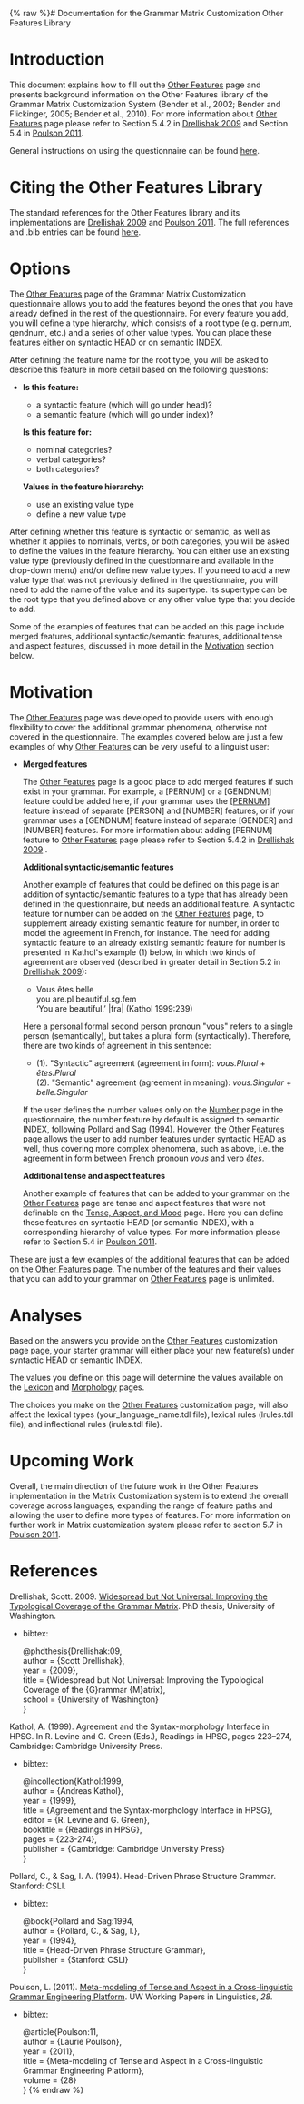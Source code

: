{% raw %}# Documentation for the Grammar Matrix Customization Other Features Library

# Introduction

This document explains how to fill out the [Other
Features](http://www.delph-in.net/matrix/customize/matrix.cgi?subpage=other-features)
page and presents background information on the Other Features library
of the Grammar Matrix Customization System (Bender et al., 2002; Bender
and Flickinger, 2005; Bender et al., 2010). For more information about
[Other
Features](http://www.delph-in.net/matrix/customize/matrix.cgi?subpage=other-features)
page please refer to Section 5.4.2 in [Drellishak
2009](http://depts.washington.edu/uwcl/matrix/sfd/Drellishak%20-%20Widespread%20but%20Not%20Universal.pdf)
and Section 5.4 in [Poulson
2011](http://depts.washington.edu/uwwpl/vol28/poulson_2011.pdf).

General instructions on using the questionnaire can be found
[here](/MatrixDocTop#General_instructions_on_how_to_use_the_questionnaire).

# Citing the Other Features Library

The standard references for the Other Features library and its
implementations are [Drellishak
2009](http://depts.washington.edu/uwcl/matrix/sfd/Drellishak%20-%20Widespread%20but%20Not%20Universal.pdf)
and [Poulson
2011](http://depts.washington.edu/uwwpl/vol28/poulson_2011.pdf). The
full references and .bib entries can be found
[here](/MatrixDoc/OtherFeatures#References).

# Options

The [Other
Features](http://www.delph-in.net/matrix/customize/matrix.cgi?subpage=other-features)
page of the Grammar Matrix Customization questionnaire allows you to add
the features beyond the ones that you have already defined in the rest
of the questionnaire. For every feature you add, you will define a type
hierarchy, which consists of a root type (e.g. pernum, gendnum, etc.)
and a series of other value types. You can place these features either
on syntactic HEAD or on semantic INDEX.

After defining the feature name for the root type, you will be asked to
describe this feature in more detail based on the following questions:

- **Is this feature:**
  
  - a syntactic feature (which will go under head)?
  - a semantic feature (which will go under index)?
  
  **Is this feature for:**
  
  - nominal categories?
  - verbal categories?
  - both categories?
  
  **Values in the feature hierarchy:**
  
  - use an existing value type
  - define a new value type

After defining whether this feature is syntactic or semantic, as well as
whether it applies to nominals, verbs, or both categories, you will be
asked to define the values in the feature hierarchy. You can either use
an existing value type (previously defined in the questionnaire and
available in the drop-down menu) and/or define new value types. If you
need to add a new value type that was not previously defined in the
questionnaire, you will need to add the name of the value and its
supertype. Its supertype can be the root type that you defined above or
any other value type that you decide to add.

Some of the examples of features that can be added on this page include
merged features, additional syntactic/semantic features, additional
tense and aspect features, discussed in more detail in the
[Motivation](/MatrixDoc/OtherFeatures#Motivation) section below.

# Motivation

The [Other
Features](http://www.delph-in.net/matrix/customize/matrix.cgi?subpage=other-features)
page was developed to provide users with enough flexibility to cover the
additional grammar phenomena, otherwise not covered in the
questionnaire. The examples covered below are just a few examples of why
[Other
Features](http://www.delph-in.net/matrix/customize/matrix.cgi?subpage=other-features)
can be very useful to a linguist user:

- **Merged features**
  
  The [Other
Features](http://www.delph-in.net/matrix/customize/matrix.cgi?subpage=other-features)
page is a good place to add merged features if such exist in your
grammar. For example, a \[PERNUM\] or a \[GENDNUM\] feature could be
added here, if your grammar uses the
[\[PERNUM\]](/MatrixDoc/Person#Motivation) feature instead of
separate \[PERSON\] and \[NUMBER\] features, or if your grammar uses
a \[GENDNUM\] feature instead of separate \[GENDER\] and \[NUMBER\]
features. For more information about adding \[PERNUM\] feature to
[Other
Features](http://www.delph-in.net/matrix/customize/matrix.cgi?subpage=other-features)
page please refer to Section 5.4.2 in [Drellishak
2009](http://depts.washington.edu/uwcl/matrix/sfd/Drellishak%20-%20Widespread%20but%20Not%20Universal.pdf)
.  
  
  **Additional syntactic/semantic features**
  
  Another example of features that could be defined on this page is an
addition of syntactic/semantic features to a type that has already
been defined in the questionnaire, but needs an additional feature.
A syntactic feature for number can be added on the [Other
Features](http://www.delph-in.net/matrix/customize/matrix.cgi?subpage=other-features)
page, to supplement already existing semantic feature for number, in
order to model the agreement in French, for instance. The need for
adding syntactic feature to an already existing semantic feature for
number is presented in Kathol's example (1) below, in which two
kinds of agreement are observed (described in greater detail in
Section 5.2 in [Drellishak
2009](http://depts.washington.edu/uwcl/matrix/sfd/Drellishak%20-%20Widespread%20but%20Not%20Universal.pdf)):  
  
  - Vous êtes belle\
you are.pl beautiful.sg.fem\
‘You are beautiful.’ \|fra\| (Kathol 1999:239)  
  
  Here a personal formal second person pronoun "vous" refers to a
single person (semantically), but takes a plural form
(syntactically). Therefore, there are two kinds of agreement in this
sentence:  
  
  - (1). "Syntactic" agreement (agreement in form): *vous.Plural* +
*êtes.Plural*\
(2). "Semantic" agreement (agreement in meaning):
*vous.Singular* + *belle.Singular*  
  
  If the user defines the number values only on the
[Number](http://www.delph-in.net/matrix/customize/matrix.cgi?subpage=number)
page in the questionnaire, the number feature by default is assigned
to semantic INDEX, following Pollard and Sag (1994). However, the
[Other
Features](http://www.delph-in.net/matrix/customize/matrix.cgi?subpage=other-features)
page allows the user to add number features under syntactic HEAD as
well, thus covering more complex phenomena, such as above, i.e. the
agreement in form between French pronoun *vous* and verb *êtes*.  
  
  **Additional tense and aspect features**
  
  Another example of features that can be added to your grammar on the
[Other
Features](http://www.delph-in.net/matrix/customize/matrix.cgi?subpage=other-features)
page are tense and aspect features that were not definable on the
[Tense, Aspect, and Mood](/MatrixDoc/TenseAspectMood#Options) page.
Here you can define these features on syntactic HEAD (or semantic
INDEX), with a corresponding hierarchy of value types. For more
information please refer to Section 5.4 in [Poulson
2011](http://depts.washington.edu/uwwpl/vol28/poulson_2011.pdf).

These are just a few examples of the additional features that can be
added on the [Other
Features](http://www.delph-in.net/matrix/customize/matrix.cgi?subpage=other-features)
page. The number of the features and their values that you can add to
your grammar on [Other
Features](http://www.delph-in.net/matrix/customize/matrix.cgi?subpage=other-features)
page is unlimited.

# Analyses

Based on the answers you provide on the [Other
Features](http://www.delph-in.net/matrix/customize/matrix.cgi?subpage=other-features)
customization page page, your starter grammar will either place your new
feature(s) under syntactic HEAD or semantic INDEX.

The values you define on this page will determine the values available
on the
[Lexicon](http://www.delph-in.net/matrix/customize/matrix.cgi?subpage=lexicon)
and
[Morphology](http://www.delph-in.net/matrix/customize/matrix.cgi?subpage=morphology)
pages.

The choices you make on the [Other
Features](http://www.delph-in.net/matrix/customize/matrix.cgi?subpage=other-features)
customization page, will also affect the lexical types
(your\_language\_name.tdl file), lexical rules (lrules.tdl file), and
inflectional rules (irules.tdl file).

# Upcoming Work

Overall, the main direction of the future work in the Other Features
implementation in the Matrix Customization system is to extend the
overall coverage across languages, expanding the range of feature paths
and allowing the user to define more types of features. For more
information on further work in Matrix customization system please refer
to section 5.7 in [Poulson
2011](http://depts.washington.edu/uwwpl/vol28/poulson_2011.pdf).

# References

Drellishak, Scott. 2009. [Widespread but Not Universal: Improving the
Typological Coverage of the Grammar
Matrix](http://depts.washington.edu/uwcl/matrix/sfd/Drellishak%20-%20Widespread%20but%20Not%20Universal.pdf).
PhD thesis, University of Washington.

- bibtex:
  
  @phdthesis{Drellishak:09,\
author = {Scott Drellishak},\
year = {2009},\
title = {Widespread but Not Universal: Improving the Typological
Coverage of the {G}rammar {M}atrix},\
school = {University of Washington}\
}

Kathol, A. (1999). Agreement and the Syntax-morphology Interface in
HPSG. In R. Levine and G. Green (Eds.), Readings in HPSG, pages 223–274,
Cambridge: Cambridge University Press.

- bibtex:
  
  @incollection{Kathol:1999,\
author = {Andreas Kathol},\
year = {1999},\
title = {Agreement and the Syntax-morphology Interface in HPSG},\
editor = {R. Levine and G. Green},\
booktitle = {Readings in HPSG},\
pages = {223-274},\
publisher = {Cambridge: Cambridge University Press}\
}

Pollard, C., & Sag, I. A. (1994). Head-Driven Phrase Structure Grammar.
Stanford: CSLI.

- bibtex:
  
  @book{Pollard and Sag:1994,\
author = {Pollard, C., & Sag, I.},\
year = {1994},\
title = {Head-Driven Phrase Structure Grammar},\
publisher = {Stanford: CSLI}\
}

Poulson, L. (2011). [Meta-modeling of Tense and Aspect in a
Cross-linguistic Grammar Engineering
Platform](http://depts.washington.edu/uwwpl/vol28/poulson_2011.pdf). UW
Working Papers in Linguistics, *28*.

- bibtex:
  
  @article{Poulson:11,\
author = {Laurie Poulson},\
year = {2011},\
title = {Meta-modeling of Tense and Aspect in a Cross-linguistic
Grammar Engineering Platform},\
volume = {28}\
}
{% endraw %}